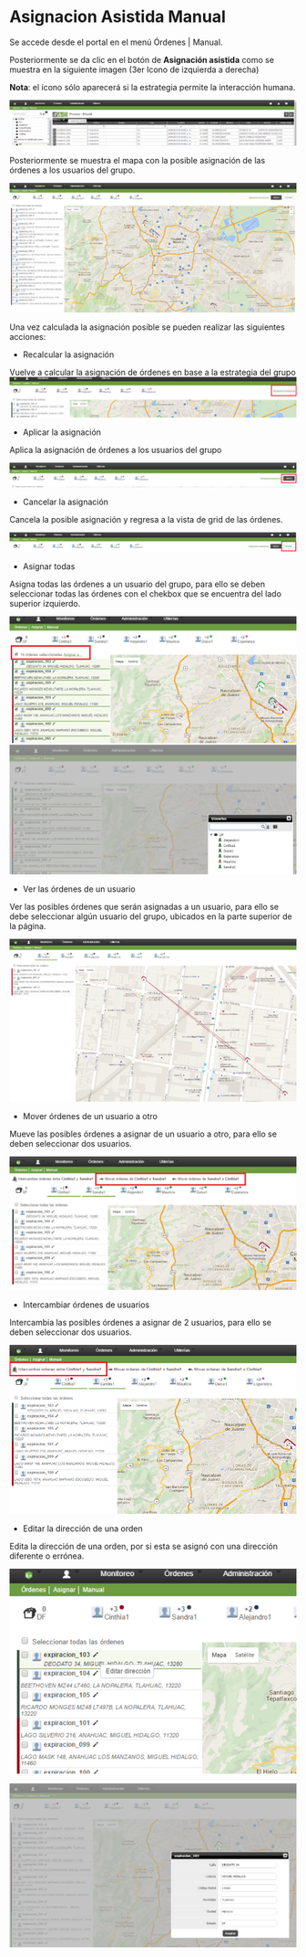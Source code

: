 # Asignacion Asistida Manual

Se accede desde el portal en el menú Órdenes | Manual.

Posteriormente se da clic en el botón de **Asignación asistida** como se muestra en la siguiente imagen (3er Icono de izquierda a derecha)

**Nota**: el ícono sólo aparecerá si la estrategia permite la interacción humana.

![Imagen](../../assets/imagen31mobile.png)

Posteriormente se muestra el mapa con la posible asignación de las órdenes a los usuarios del grupo.

![Imagen](../../assets/imagen32mobile.png)

Una vez calculada la asignación posible se pueden realizar las siguientes acciones:

- Recalcular la asignación  
  
Vuelve a calcular la asignación de órdenes en base a la estrategia del grupo  
![Imagen](../../assets/imagen33mobile.png)

- Aplicar la asignación  
  
Aplica la asignación de órdenes a los usuarios del grupo  
  
![Imagen](../../assets/imagen34mobile.png)

- Cancelar la asignación  
  
Cancela la posible asignación y regresa a la vista de grid de las órdenes.  
  
![Imagen](../../assets/imagen35mobile.png)

- Asignar todas  
  
Asigna todas las órdenes a un usuario del grupo, para ello se deben seleccionar todas las órdenes con el chekbox que se encuentra del lado superior izquierdo.   
  
![Imagen](../../assets/imagen36mobile.png)
![Imagen](../../assets/imagen37mobile.png)

- Ver las órdenes de un usuario  
  
Ver las posibles órdenes que serán asignadas a un usuario, para ello se debe seleccionar algún usuario del grupo, ubicados en la parte superior de la página.  
  
![Imagen](../../assets/imagen38mobile.png)

- Mover órdenes de un usuario a otro  
  
Mueve las posibles órdenes a asignar de un usuario a otro, para ello se deben seleccionar dos usuarios.   
  
![Imagen](../../assets/imagen39mobile.png)
- Intercambiar órdenes de usuarios  
  
Intercambia las posibles órdenes a asignar de 2 usuarios, para ello se deben seleccionar dos usuarios.  
  
![Imagen](../../assets/imagen40mobile.png)
- Editar la dirección de una orden  
  
Edita la dirección de una orden, por si esta se asignó con una dirección diferente o errónea.  
  
![Imagen](../../assets/imagen41mobile.png)
  
![Imagen](../../assets/imagen42mobile.png)
